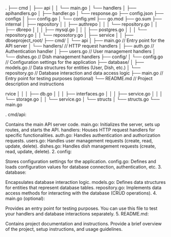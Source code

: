 .
├── cmd
│   ├── api
│   │   └── main.go
│   └── handlers
│       ├── apihandlers.go
│       ├── handler.go
│       └── response.go
├── config.json
├── configs
│   ├── config.go
│   └── config.yml
├── go.mod
├── go.sum
├── internal
│   ├── repository
│   │   ├── authrepo
│   │   │   └── repository.go
│   │   ├── dbrepo
│   │   │   ├── mysql.go
│   │   │   ├── postgres.go
│   │   │   └── repository.go
│   │   └── reposotory.go
│   ├── service
│   │   ├── dbseproject_root/
├── cmd/
│   └── api
│       ├── main.go      // Entry point for the API server
│       └── handlers/     // HTTP request handlers
│           ├── auth.go      // Authentication handler
│           ├── users.go     // User management handlers
│           └── dishes.go   // Dish management handlers
├── config/
│   └── config.go          // Configuration settings for the application
├── database/
│   ├── models.go         // Data structures for entities (User, Dish, etc.)
│   └── repository.go      // Database interaction and data access logic
├── main.go                 // Entry point for testing purposes (optional)
└── README.md              // Project description and instructions

rvice
│   │   │   ├── db.go
│   │   │   ├── interfaces.go
│   │   │   ├── service.go
│   │   │   └── storage.go
│   │   └── service.go
│   └── structs
│       └── structs.go
└── main.go

. cmd/api:

Contains the main API server code.
main.go: Initializes the server, sets up routes, and starts the API.
handlers: Houses HTTP request handlers for specific functionalities.
auth.go: Handles authentication and authorization requests.
users.go: Handles user management requests (create, read, update, delete).
dishes.go: Handles dish management requests (create, read, update, delete).
2. config:

Stores configuration settings for the application.
config.go: Defines and loads configuration values for database connection, authentication, etc.
3. database:

Encapsulates database interaction logic.
models.go: Defines data structures for entities that represent database tables.
repository.go: Implements data access methods for interacting with the database (CRUD operations).
4. main.go (optional):

Provides an entry point for testing purposes.
You can use this file to test your handlers and database interactions separately.
5. README.md:

Contains project documentation and instructions.
Provide a brief overview of the project, setup instructions, and usage guidelines.
